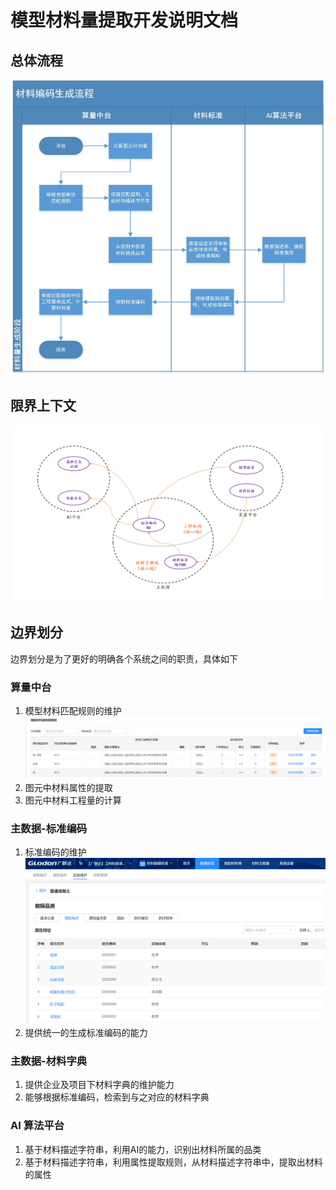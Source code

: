 # 模型材料量提取开发说明文档

## 总体流程

![基本流程图](../img/模型材料提取流程.jpg "模型材料提取流程")

## 限界上下文

![限界上下文](../img/限界上下文.png "限界上下文")
## 边界划分
边界划分是为了更好的明确各个系统之间的职责，具体如下

### 算量中台
1. 模型材料匹配规则的维护
![模型材料匹配规则](../img/模型材料匹配规则.png "模型材料匹配规则")
2. 图元中材料属性的提取
3. 图元中材料工程量的计算

### 主数据-标准编码
1. 标准编码的维护
![数据标准维护](../img/数据标准维护.png "数据标准维护")
2. 提供统一的生成标准编码的能力




### 主数据-材料字典
1. 提供企业及项目下材料字典的维护能力
2. 能够根据标准编码，检索到与之对应的材料字典

### AI 算法平台

1. 基于材料描述字符串，利用AI的能力，识别出材料所属的品类
2. 基于材料描述字符串，利用属性提取规则，从材料描述字符串中，提取出材料的属性



